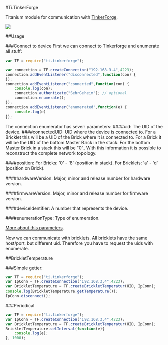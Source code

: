 #Ti.TinkerForge


Titanium module for communication with [TinkerForge](http://tinkerforge.com).

<img src="http://www.tinkerforge.com/static/images/wit-einfach.png" />

##Usage

###Connect to device
First we can connect to Tinkerforge and enumerate all stuff:
```javascript
var TF = require("ti.tinkerforge");

var connection = TF.createConnection("192.168.3.4",4223);
connection.addEventListener("disconnected",function(con) {
});
connection.addEventListener("connected",function(con) {
	console.log(con);
	connection.authenticate("SehrGeheim"); // optional
	connection.enumerate();
});
connection.addEventListener("enumerated",function(e) {
	console.log(e)
});
```
The connection enumerator has seven parameters:
####uid: 
The UID of the device.
####connectedUID: 
UID where the device is connected to. For a Bricklet this will be a UID of the Brick where it is connected to. For a Brick it will be the UID of the bottom Master Brick in the stack. For the bottom Master Brick in a stack this will be "0". With this information it is possible to reconstruct the complete network topology.

####position: 
For Bricks: '0' - '8' (position in stack). For Bricklets: 'a' - 'd' (position on Brick).

####hardwareVersion: 
Major, minor and release number for hardware version.

####firmwareVersion: 
Major, minor and release number for firmware version.

####deviceIdentifier:
A number that represents the device.

####enumerationType: 
Type of enumeration.

[More about this parameters](http://www.tinkerforge.com/en/doc/Software/IPConnection_Java.html#ipcon-java).

Now we can communicate with bricklets. All bricklets have the same host/port, but different uid. Therefore you have to request the uids with enumerate. 


##BrickletTemperature

###Simple getter:
```javascript
var TF = require("ti.tinkerforge");
var IpConn = TF.createConnection("192.168.3.4",4223);
var BrickletTemperature = TF.createBrickletTemperatur(UID, IpConn);
console.log(BrickletTemperature.getTemperature());
IpConn.disconnect();
```

###Periodical
```javascript
var TF = require("ti.tinkerforge");
var IpConn = TF.createConnection("192.168.3.4",4223);
var BrickletTemperature = TF.createBrickletTemperatur(UID, IpConn);
BrickletTemperature.setInterval(function(e){
	console.log(e);
}, 1000);

```



